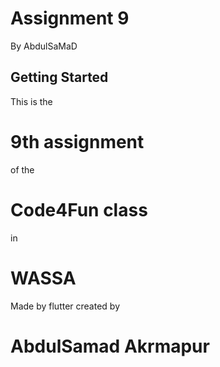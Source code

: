 # Assignment 9
By AbdulSaMaD

## Getting Started

This is the
# 9th assignment
of the
# Code4Fun class
in
# WASSA
Made by flutter created by
# AbdulSamad Akrmapur

